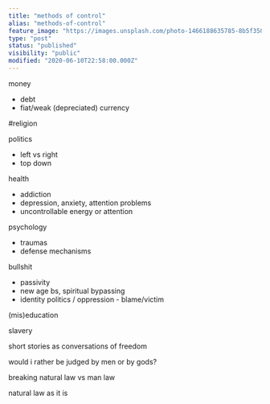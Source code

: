 ```yaml
---
title: "methods of control"
alias: "methods-of-control"
feature_image: "https://images.unsplash.com/photo-1466188635785-8b5f35009981?ixlib=rb-1.2.1&q=80&fm=jpg&crop=entropy&cs=tinysrgb&w=2000&fit=max&ixid=eyJhcHBfaWQiOjExNzczfQ"
type: "post"
status: "published"
visibility: "public"
modified: "2020-06-10T22:58:00.000Z"
---
```


<p>money</p><ul><li>debt</li><li>fiat/weak (depreciated) currency</li></ul><p>#religion</p><p>politics</p><ul><li>left vs right</li><li>top down</li></ul><p>health</p><ul><li>addiction</li><li>depression, anxiety, attention problems</li><li>uncontrollable energy or attention</li></ul><p>psychology</p><ul><li>traumas</li><li>defense mechanisms</li></ul><p>bullshit</p><ul><li>passivity</li><li>new age bs, spiritual bypassing</li><li>identity politics / oppression - blame/victim</li></ul><p>(mis)education</p><p>slavery</p><p>short stories as conversations of freedom</p><p>would i rather be judged by men or by gods?</p><p>breaking natural law vs man law</p><p>natural law as it is</p>
